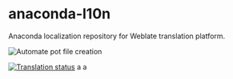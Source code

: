 # anaconda-l10n
Anaconda localization repository for Weblate translation platform.

![Automate pot file creation](https://github.com/rhinstaller/anaconda-l10n/workflows/Automate%20pot%20file%20creation/badge.svg)

[![Translation status](https://translate.fedoraproject.org/widgets/anaconda/-/open-graph.png)](https://translate.fedoraproject.org/engage/anaconda/?utm_source=widget)
a
a
